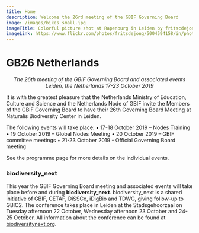 ```yaml
---
title: Home
description: Welcome the 26rd meeting of the GBIF Governing Board 
image: /images/bikes_small.jpg
imageTitle: Colorful picture shot at Rapenburg in Leiden by fritscdejong
imageLink: https://www.flickr.com/photos/fritsdejong/5004594158/in/photolist-9gJarv-hnq3fx-ydqVGX-uR8MiB-rVoKWv-wxRVev-dneSFe-bCvvJj-bRqk4V-nxSoUU-6xNk5u-6xJbKR-7bZ1UN-7zf1qb-bCvCQN-bCvzn3-6xJb7V-6xNjYA-bCvwYy-bCvAph-sfatCN-v2YBMv-B6g1MJ-6xJbme-jmZSpT-6CNhL5-Ptt57j-aAEWBp-8EcGu7-nRWxmN-EhmggW-9BVvin-8CeRub-oFrKyn-c4GtgA-fcHzDS-jmYj4p-N5MTMU-46TK4W-ws4wGu-e91LDP-oFstB8-oVUL8C-oFs6ah-oFrL26-9BVu24-9BYsMy-vvmYhd-uTALVh-o98G3Z
---
```


# GB26 Netherlands 

_<p align="center">The 26th meeting of the GBIF Governing Board and associated events
  Leiden, the Netherlands
  17-23 October 2019_</p>
  
It is with the greatest pleasure that the Netherlands Ministry of Education, Culture and Science and the Netherlands Node of GBIF invite the Members of the GBIF Governing Board to have their 26th Governing Board Meeting at Naturalis Biodiversity Center in Leiden.

The following events will take place:
•	17-18 October 2019 – Nodes Training
•	19 October 2019 – Global Nodes Meeting
•	20 October 2019 – GBIF committee meetings
•	21-23 October 2019 - Official Governing Board meeting

See the programme page for more details on the individual events. 

### biodiversity_next

This year the GBIF Governing Board meeting and associated events will take place before and during **biodiversity_next**. biodiversity_next is a shared initiative of GBIF, CETAF, DiSSCo, iDigBio and TDWG, giving follow-up to GBIC2. The conference takes place in Leiden at the Stadsgehoorzaal on Tuesday afternoon 22 October, Wednesday afternoon 23 October and 24-25 October. All information about the conference can be found at [biodiversitynext.org](https://biodiversitynext.org/). 

